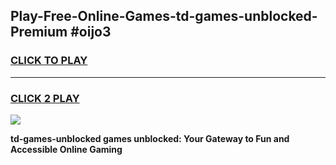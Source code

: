 
## Play-Free-Online-Games-td-games-unblocked-Premium #oijo3
<h3>
<a href="https://premium.freeplayer.one?title=td-games-unblocked&ref=8M">CLICK TO PLAY</a></h3>
<hr>

<h3>
<a href="https://premium.freeplayer.one?title=td-games-unblocked&ref=8M">CLICK 2 PLAY</a>
  
</h3>

<a href="https://premium.freeplayer.one?title=td-games-unblocked&ref=8M"><img src="https://clearcache.store/games.png"></a>


**td-games-unblocked games unblocked: Your Gateway to Fun and Accessible Online Gaming**
